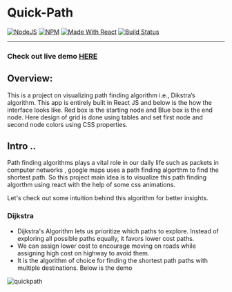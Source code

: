 # Quick-Path
 [![NodeJS](https://img.shields.io/badge/node-12.14.1-important)](https://img.shields.io/badge/node-12.14.1-important)
 [![NPM](https://img.shields.io/badge/npm-6.13.7-blueviolet)](https://img.shields.io/badge/npm-6.13.7-blueviolet)
 [![Made With React](https://img.shields.io/badge/made%20with-react-61DAFB)](https://img.shields.io/badge/npm-6.13.7-blueviolet) 
[![Build Status](http://img.shields.io/travis/badges/badgerbadgerbadger.svg?style=flat-square)](https://travis-ci.org/badges/badgerbadgerbadger) 

---------------
### Check out live demo [HERE](https://quickpath.netlify.app/)

## Overview: 
This is a project on visualizing path finding algorithm i.e., Dikstra’s algorithm.
This app is entirely built in React JS and below is the how the interface looks like.
Red box is the starting node and Blue box is the end node.
Here design of grid is done using tables and set first node and second node colors using CSS properties.


## Intro ..

Path finding algorithms plays a vital role in our daily life such as packets in computer networks , google maps uses a path finding algorthm to find the shortest path.
So this project main idea is to visualize this path finding algorthm using react with the help of some css animations.

Let's check out some intuition behind this algorithm for better insights.

### Dijkstra
- Dijkstra's Algorithm lets us prioritize which paths to explore. Instead of exploring all possible paths equally, it favors lower cost paths.
- We can assign lower cost to encourage moving on roads while assigning high cost on highway to avoid them.
- It is the algorithm of choice for finding the shortest path paths with multiple destinations.
Below is the demo


![quickpath]([https://drive.google.com/file/d/1mTCGX5DApaPVswtktSgCwUOh-pBH_a1F/view?usp=sharing](https://github.com/Yashwanthi19/QuickPath/blob/main/Quick_Path.png))
